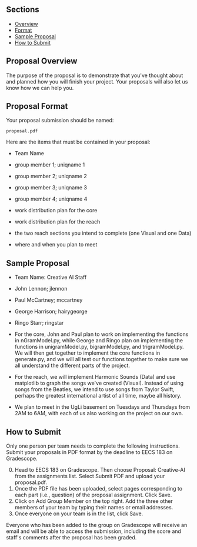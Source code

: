 ## Sections

- [Overview](#proposal-overview)
- [Format](#proposal-format)
- [Sample Proposal](#sample-proposal)
- [How to Submit](#how-to-submit)

## Proposal Overview

The purpose of the proposal is to demonstrate that you've thought about and planned how you will finish your project. Your proposals will also let us know how we can help you.

## Proposal Format

Your proposal submission should be named:

```
proposal.pdf
```

Here are the items that must be contained in your proposal:

- Team Name

- group member 1; uniqname 1

- group member 2; uniqname 2

- group member 3; uniqname 3

- group member 4; uniqname 4

- work distribution plan for the core

- work distribution plan for the reach

- the two reach sections you intend to complete (one Visual and one Data)

- where and when you plan to meet

## Sample Proposal

- Team Name: Creative AI Staff

- John Lennon; jlennon

- Paul McCartney; mccartney

- George Harrison; hairygeorge

- Ringo Starr; ringstar

- For the core, John and Paul plan to work on implementing the functions in nGramModel.py, while George and Ringo plan on implementing the functions in unigramModel.py, bigramModel.py, and trigramModel.py. We will then get together to implement the core functions in generate.py, and we will all test our functions together to make sure we all understand the different parts of the project.

- For the reach, we will implement Harmonic Sounds (Data) and use matplotlib to graph the songs we've created (Visual). Instead of using songs from the Beatles, we intend to use songs from Taylor Swift, perhaps the greatest international artist of all time, maybe all history.

- We plan to meet in the UgLi basement on Tuesdays and Thursdays from 2AM to 6AM, with each of us also working on the project on our own.

## How to Submit

Only one person per team needs to complete the following instructions. Submit your proposals in PDF format by the deadline to EECS 183 on Gradescope.

0. Head to EECS 183 on Gradescope. Then choose Proposal: Creative-AI from the assignments list. Select Submit PDF and upload your proposal.pdf.
0. Once the PDF file has been uploaded, select pages corresponding to each part (i.e., question) of the proposal assignment. Click Save.
0. Click on Add Group Member on the top right. Add the three other members of your team by typing their names or email addresses.
0. Once everyone on your team is in the list, click Save.

Everyone who has been added to the group on Gradescope will receive an email and will be able to access the submission, including the score and staff's comments after the proposal has been graded.
